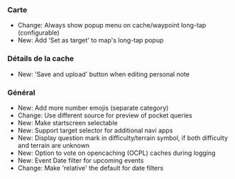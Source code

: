 ### Carte
- Change: Always show popup menu on cache/waypoint long-tap (configurable)
- New: Add 'Set as target' to map's long-tap popup

### Détails de la cache
- New: 'Save and upload' button when editing personal note

### Général
- New: Add more number emojis (separate category)
- Change: Use different source for preview of pocket queries
- New: Make startscreen selectable
- New: Support target selector for additional navi apps
- New: Display question mark in difficulty/terrain symbol, if both difficulty and terrain are unknown
- New: Option to vote on opencaching (OCPL) caches during logging
- New: Event Date filter for upcoming events
- Change: Make 'relative' the default for date filters
